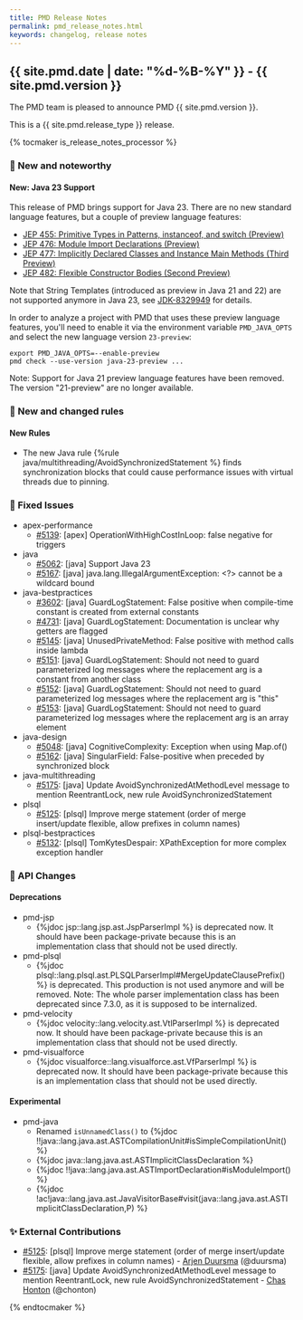 ```yaml
---
title: PMD Release Notes
permalink: pmd_release_notes.html
keywords: changelog, release notes
---
```


## {{ site.pmd.date | date: "%d-%B-%Y" }} - {{ site.pmd.version }}

The PMD team is pleased to announce PMD {{ site.pmd.version }}.

This is a {{ site.pmd.release_type }} release.

{% tocmaker is_release_notes_processor %}

### 🚀 New and noteworthy
#### New: Java 23 Support

This release of PMD brings support for Java 23. There are no new standard language features,
but a couple of preview language features:

* [JEP 455: Primitive Types in Patterns, instanceof, and switch (Preview)](https://openjdk.org/jeps/455)
* [JEP 476: Module Import Declarations (Preview)](https://openjdk.org/jeps/476)
* [JEP 477: Implicitly Declared Classes and Instance Main Methods (Third Preview)](https://openjdk.org/jeps/477)
* [JEP 482: Flexible Constructor Bodies (Second Preview)](https://openjdk.org/jeps/482)

Note that String Templates (introduced as preview in Java 21 and 22) are not supported anymore in Java 23,
see [JDK-8329949](https://bugs.openjdk.org/browse/JDK-8329949) for details.

In order to analyze a project with PMD that uses these preview language features,
you'll need to enable it via the environment variable `PMD_JAVA_OPTS` and select the new language
version `23-preview`:

    export PMD_JAVA_OPTS=--enable-preview
    pmd check --use-version java-23-preview ...

Note: Support for Java 21 preview language features have been removed. The version "21-preview"
are no longer available.

### 🌟 New and changed rules
#### New Rules
* The new Java rule {%rule java/multithreading/AvoidSynchronizedStatement %} finds synchronization blocks that
  could cause performance issues with virtual threads due to pinning.

### 🐛 Fixed Issues
* apex-performance
  * [#5139](https://github.com/pmd/pmd/issues/5139): \[apex] OperationWithHighCostInLoop: false negative for triggers
* java
  * [#5062](https://github.com/pmd/pmd/issues/5062): \[java] Support Java 23
  * [#5167](https://github.com/pmd/pmd/issues/5167): \[java] java.lang.IllegalArgumentException: \<?\> cannot be a wildcard bound
* java-bestpractices
  * [#3602](https://github.com/pmd/pmd/issues/3602): \[java] GuardLogStatement: False positive when compile-time constant is created from external constants
  * [#4731](https://github.com/pmd/pmd/issues/4731): \[java] GuardLogStatement: Documentation is unclear why getters are flagged
  * [#5145](https://github.com/pmd/pmd/issues/5145): \[java] UnusedPrivateMethod: False positive with method calls inside lambda
  * [#5151](https://github.com/pmd/pmd/issues/5151): \[java] GuardLogStatement: Should not need to guard parameterized log messages where the replacement arg is a constant from another class
  * [#5152](https://github.com/pmd/pmd/issues/5152): \[java] GuardLogStatement: Should not need to guard parameterized log messages where the replacement arg is "this"
  * [#5153](https://github.com/pmd/pmd/issues/5153): \[java] GuardLogStatement: Should not need to guard parameterized log messages where the replacement arg is an array element
* java-design
  * [#5048](https://github.com/pmd/pmd/issues/5084): \[java] CognitiveComplexity: Exception when using Map.of()
  * [#5162](https://github.com/pmd/pmd/issues/5162): \[java] SingularField: False-positive when preceded by synchronized block
* java-multithreading
  * [#5175](https://github.com/pmd/pmd/issues/5175): \[java] Update AvoidSynchronizedAtMethodLevel message to mention ReentrantLock, new rule AvoidSynchronizedStatement
* plsql
  * [#5125](https://github.com/pmd/pmd/pull/5125): \[plsql] Improve merge statement (order of merge insert/update flexible, allow prefixes in column names)
* plsql-bestpractices
  * [#5132](https://github.com/pmd/pmd/issues/5132): \[plsql] TomKytesDespair: XPathException for more complex exception handler

### 🚨 API Changes
#### Deprecations
* pmd-jsp
  * {%jdoc jsp::lang.jsp.ast.JspParserImpl %} is deprecated now. It should have been package-private
    because this is an implementation class that should not be used directly.
* pmd-plsql
  * {%jdoc plsql::lang.plsql.ast.PLSQLParserImpl#MergeUpdateClausePrefix() %} is deprecated. This production is
    not used anymore and will be removed. Note: The whole parser implementation class has been deprecated since 7.3.0,
    as it is supposed to be internalized.
* pmd-velocity
  * {%jdoc velocity::lang.velocity.ast.VtlParserImpl %} is deprecated now. It should have been package-private
    because this is an implementation class that should not be used directly.
* pmd-visualforce
  * {%jdoc visualforce::lang.visualforce.ast.VfParserImpl %} is deprecated now. It should have been package-private
    because this is an implementation class that should not be used directly.

#### Experimental
* pmd-java
  * Renamed `isUnnamedClass()` to {%jdoc !!java::lang.java.ast.ASTCompilationUnit#isSimpleCompilationUnit() %}
  * {%jdoc java::lang.java.ast.ASTImplicitClassDeclaration %}
  * {%jdoc !!java::lang.java.ast.ASTImportDeclaration#isModuleImport() %}
  * {%jdoc !ac!java::lang.java.ast.JavaVisitorBase#visit(java::lang.java.ast.ASTImplicitClassDeclaration,P) %}

### ✨ External Contributions
* [#5125](https://github.com/pmd/pmd/pull/5125): \[plsql] Improve merge statement (order of merge insert/update flexible, allow prefixes in column names) - [Arjen Duursma](https://github.com/duursma) (@duursma)
* [#5175](https://github.com/pmd/pmd/pull/5175): \[java] Update AvoidSynchronizedAtMethodLevel message to mention ReentrantLock, new rule AvoidSynchronizedStatement - [Chas Honton](https://github.com/chonton) (@chonton)

{% endtocmaker %}

